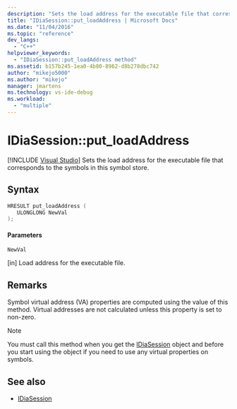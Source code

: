 ```yaml
---
description: "Sets the load address for the executable file that corresponds to the symbols in this symbol store."
title: "IDiaSession::put_loadAddress | Microsoft Docs"
ms.date: "11/04/2016"
ms.topic: "reference"
dev_langs:
  - "C++"
helpviewer_keywords:
  - "IDiaSession::put_loadAddress method"
ms.assetid: b157b245-1ea0-4b80-8962-d8b278dbc742
author: "mikejo5000"
ms.author: "mikejo"
manager: jmartens
ms.technology: vs-ide-debug
ms.workload:
  - "multiple"
---
```

# IDiaSession::put_loadAddress

 [!INCLUDE [Visual Studio](~/includes/applies-to-version/vs-not-mac.md)]
Sets the load address for the executable file that corresponds to the symbols in this symbol store.

## Syntax

```C++
HRESULT put_loadAddress ( 
   ULONGLONG NewVal
);
```

#### Parameters
 `NewVal`

[in] Load address for the executable file.

## Remarks
 Symbol virtual address (VA) properties are computed using the value of this method. Virtual addresses are not calculated unless this property is set to non-zero.

> [!NOTE]
> You must call this method when you get the [IDiaSession](../../debugger/debug-interface-access/idiasession.md) object and before you start using the object if you need to use any virtual properties on symbols.

## See also
- [IDiaSession](../../debugger/debug-interface-access/idiasession.md)
